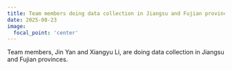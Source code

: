 ```yaml
---
title: Team members doing data collection in Jiangsu and Fujian provinces
date: 2025-08-23
image:
  focal_point: 'center'
---
```


Team members, Jin Yan and Xiangyu Li, are doing data collection in Jiangsu and Fujian provinces. 
